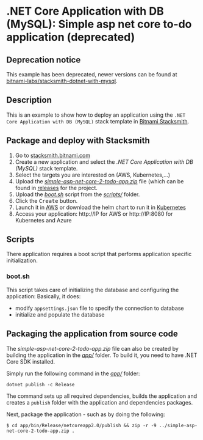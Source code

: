 # .NET Core Application with DB (MySQL): Simple asp net core to-do application (deprecated)

## Deprecation notice

This example has been deprecated, newer versions can be found at [bitnami-labs/stacksmith-dotnet-with-mysql](https://github.com/bitnami-labs/stacksmith-dotnet-with-mysql).

## Description

This is an example to show how to deploy an application using the `.NET Core Application with DB (MySQL)` stack template in [Bitnami Stacksmith](stacksmith.bitnami.com).

## Package and deploy with Stacksmith

1. Go to [stacksmith.bitnami.com](https://stacksmith.bitnami.com)
2. Create a new application and select the _.NET Core Application with DB (MySQL)_ stack template.
3. Select the targets you are interested on (AWS, Kubernetes,...)
4. Upload the [_simple-asp-net-core-2-todo-app.zip_](../../../../releases/download/v1/simple-asp-net-core-2-todo-app.zip) file (which can be found in [releases](../../../../releases) for the project.
5. Upload the [_boot.sh_](scripts/boot.sh) script from the [_scripts/_](scripts/) folder.
6. Click the <kbd>Create</kbd> button.
7. Launch it in [AWS](https://stacksmith.bitnami.com/support/quickstart-aws) or download the helm chart to run it in [Kubernetes](https://stacksmith.bitnami.com/support/quickstart-k8s)
8. Access your application: http://IP for AWS or http://IP:8080 for Kubernetes and Azure

## Scripts

There application requires a boot script that performs application specific initialization.

### boot.sh

This script takes care of initializing the database and configuring the application: Basically, it does:

* modify `appsettings.json` file to specify the connection to database
* initialize and populate the database

## Packaging the application from source code

The _simple-asp-net-core-2-todo-app.zip_ file can also be created by building the application in the [_app/_](app/) folder. To build it, you need to have .NET Core SDK installed.

Simply run the following command in the [_app/_](app/) folder:

```
dotnet publish -c Release
```

The command sets up all required dependencies, builds the application and creates a `publish` folder with the application and dependencies packages.

Next, package the application - such as by doing the following:

```
$ cd app/bin/Release/netcoreapp2.0/publish && zip -r -9 ../simple-asp-net-core-2-todo-app.zip .
```


